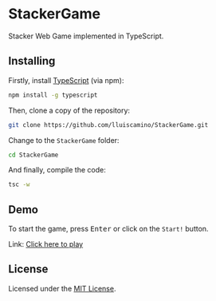 # StackerGame
Stacker Web Game implemented in TypeScript.

## Installing
Firstly, install [TypeScript](https://github.com/Microsoft/TypeScript) (via npm):

```bash
npm install -g typescript
```

Then, clone a copy of the repository:

```bash
git clone https://github.com/lluiscamino/StackerGame.git
```
Change to the ``StackerGame`` folder:
```bash
cd StackerGame
```

And finally, compile the code:
```bash
tsc -w
```

## Demo

To start the game, press <kbd>Enter</kbd> or click on the ``Start!`` button.

Link: [Click here to play](https://lluiscamino.github.io/StackerGame/)

## License

Licensed under the [MIT License](https://github.com/lluiscamino/StackerGame/blob/master/LICENSE).
